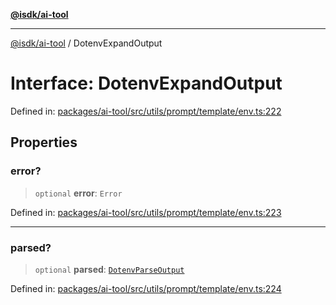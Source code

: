 [**@isdk/ai-tool**](../README.md)

***

[@isdk/ai-tool](../globals.md) / DotenvExpandOutput

# Interface: DotenvExpandOutput

Defined in: [packages/ai-tool/src/utils/prompt/template/env.ts:222](https://github.com/isdk/ai-tool.js/blob/077730e62e6c723611b64a587e36b69766741af4/src/utils/prompt/template/env.ts#L222)

## Properties

### error?

> `optional` **error**: `Error`

Defined in: [packages/ai-tool/src/utils/prompt/template/env.ts:223](https://github.com/isdk/ai-tool.js/blob/077730e62e6c723611b64a587e36b69766741af4/src/utils/prompt/template/env.ts#L223)

***

### parsed?

> `optional` **parsed**: [`DotenvParseOutput`](DotenvParseOutput.md)

Defined in: [packages/ai-tool/src/utils/prompt/template/env.ts:224](https://github.com/isdk/ai-tool.js/blob/077730e62e6c723611b64a587e36b69766741af4/src/utils/prompt/template/env.ts#L224)
